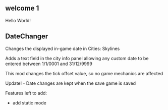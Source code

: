 ## welcome 1 ##

Hello World!


## DateChanger ##
Changes the displayed in-game date in Cities: Skylines

Adds a text field in the city info panel allowing any custom date to be entered between 1/1/0001 and 31/12/9999


This mod changes the tick offset value, so no game mechanics are affected

Update! - Date changes are kept when the save game is saved


Features left to add:

- add static mode
